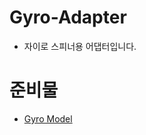 # Gyro-Adapter

+ 자이로 스피너용 어댑터입니다.

# 준비물

+ [Gyro Model](https://www.thingiverse.com/thing:2839576)
